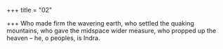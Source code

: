 +++
title = "02"

+++
Who made firm the wavering earth, who settled the quaking mountains, who gave the midspace wider measure, who propped up the heaven – he,  o peoples, is Indra.  